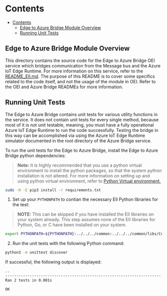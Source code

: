 # Contents

- [Contents](#contents)
  - [Edge to Azure Bridge Module Overview](#edge-to-azure-bridge-module-overview)
  - [Running Unit Tests](#running-unit-tests)

## Edge to Azure Bridge Module Overview

This directory contains the source code for the Edge to Azure Bridge OEI service which bridges communication from the Message bus and the Azure IoT Edge Runtime. For more information on this service, refer to the [README_EII.md](../../README_EII.md). The purpose of this README is to cover some specifics related to the code itself, and not the usage of the module in OEI. Refer to the OEI and Azure Bridge READMEs for more information.

## Running Unit Tests

The Edge to Azure Bridge contains unit tests for various utility functions in the service. It does not contain unit tests for every single method, because most of it is not unit testable, meaning, you must have a fully operational Azure IoT Edge Runtime to run the code successfully. Testing the bridge in this way can be accomplished via using the Azure IoT Edge Runtime simulator documented in the root directory of the Azure Bridge service.

To run the unit tests for the Edge to Azure Bridge, install the Edge to Azure Bridge python dependencies:

>**Note:** It is highly recommended that you use a python virtual environment to install the python packages, so that the system python installation is not altered. For more information on setting up and using python virtual environment, refer to [Python Virtual environment.](https://www.geeksforgeeks.org/python-virtual-environment/)

 ```sh
 sudo -H -E pip3 install -r requirements.txt
 ```

1. Set up your `PYTHONPATH` to contian the necessary EII Python libraries for the test:

> **NOTE:** This can be skipped if you have installed the EII libraries on your system already. This step assumes none of the EII libraries for Python, Go, or C have been installed on your system.

```sh
export PYTHONPATH=${PYTHONPATH}:../../../common:../../../common/libs/ConfigManager/python
```

2. Run the unit tests with the following Python command:

```sh
python3 -m unittest discover
```

If successful, the following output is displayed:

```sh
..
----------------------------------------------------------------------
Ran 2 tests in 0.001s

OK
```
